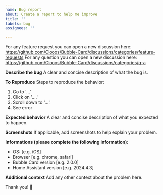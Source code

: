 ```yaml
---
name: Bug report
about: Create a report to help me improve
title: ''
labels: bug
assignees: ''

---
```


For any feature request you can open a new discussion here: https://github.com/Clooos/Bubble-Card/discussions/categories/feature-requests
For any question you can open a new discussion here: https://github.com/Clooos/Bubble-Card/discussions/categories/q-a

**Describe the bug**
A clear and concise description of what the bug is.

**To Reproduce**
Steps to reproduce the behavior:
1. Go to '...'
2. Click on '....'
3. Scroll down to '....'
4. See error

**Expected behavior**
A clear and concise description of what you expected to happen.

**Screenshots**
If applicable, add screenshots to help explain your problem.

**Informations (please complete the following information):**
 - OS: [e.g. iOS]
 - Browser [e.g. chrome, safari]
 - Bubble Card version [e.g. 2.0.0]
 - Home Assistant version [e.g. 2024.4.3]

**Additional context**
Add any other context about the problem here.

Thank you! 🍻
